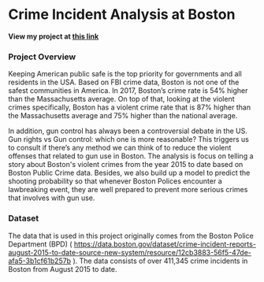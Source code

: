 # Crime Incident Analysis at Boston

**View my project at [this link](http://htmlpreview.github.io/?https://github.com/katieha98/crime-indicent-report-with-python/blob/master/Crime-incident-report.html)**

### Project Overview
Keeping American public safe is the top priority for governments and all residents in the USA. Based on FBI crime data, Boston is not one of the safest communities in America. In 2017, Boston’s crime rate is 54% higher than the Massachusetts average. On top of that, looking at the violent crimes specifically, Boston has a violent crime rate that is 87% higher than the Massachusetts average and 75% higher than the national average.

In addition, gun control has always been a controversial debate in the US. Gun rights vs Gun control: which one is more reasonable? This triggers us to consult if there’s any method we can think of to reduce the violent offenses that related to gun use in Boston. The analysis is focus on telling a story about Boston's violent crimes from the year 2015 to date based on Boston Public Crime data.
Besides, we also build up a model to predict the shooting probability so that whenever Boston Polices encounter a lawbreaking event, they are well prepared to prevent more serious crimes that involves with gun use.

### Dataset
The data that is used in this project originally comes from the Boston Police Department (BPD) ( https://data.boston.gov/dataset/crime-incident-reports-august-2015-to-date-source-new-system/resource/12cb3883-56f5-47de-afa5-3b1cf61b257b ). The data consists of over 411,345 crime incidents in Boston from August 2015 to date.


